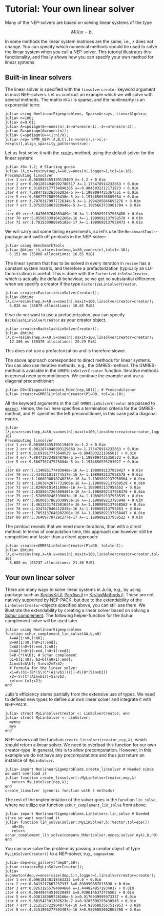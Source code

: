 # Tutorial: Your own linear solver

Many of the NEP-solvers are based on solving linear systems of
the type
```math
M(λ)x=b.
```
In some methods the linear system matrices are the same, i.e., `λ` does not
change.
You can specify which numerical methods should be used to solve the linear system when you call a
NEP-solver. This tutorial illustrates this functionality,
and finally shows how you can specify your own method for linear systems.

## Built-in linear solvers

The linear solver is specified with the `linsolvercreator` keyword argument
in most NEP-solvers.
Let us contruct an example which we will solve with several methods.
The matrix `M(λ)` is sparse, and the nonlinearity is an exponential term:
```julia-repl
julia> using NonlinearEigenproblems, SparseArrays, LinearAlgebra;
julia> n=100;
julia> α=0.01;
julia> A=spdiagm(0=>ones(n),1=>α*ones(n-1),-3=>α*ones(n-3));
julia> B=spdiagm(0=>ones(n));
julia> C=spdiagm(0=>(1:n)/n);
julia> nep= SPMF_NEP([A,B,C],[s->one(s),s->s,s->exp(s)],align_sparsity_patterns=true);
```
Let us first solve it with the  [`resinv`](@ref) method, using the default solver for the linear system:
```julia-repl
julia> λ0=-1.2; # Starting guess
julia> (λ,x)=resinv(nep,λ=λ0,v=ones(n),logger=1,tol=1e-16);
Precomputing linsolver
iter 1 err:0.003863455199119409 λ=-1.2 + 0.0im
iter 2 err:0.0012874946992780317 λ=-1.175478914232863 + 0.0im
iter 3 err:0.016919177734890205 λ=-0.9045032212171923 + 0.0im
iter 4 err:7.884718326366283e-5 λ=-1.1998094425367551 + 0.0im
iter 5 err:9.586775788595438e-5 λ=-1.1974656536889654 + 0.0im
iter 6 err:3.7870317997772634e-5 λ=-1.1994205846695276 + 0.0im
iter 7 err:3.0752556063829646e-5 λ=-1.1985663733901704 + 0.0im
...
iter 69 err:5.647660764089489e-16 λ=-1.1989892137958458 + 0.0im
iter 70 err:5.055053391642266e-16 λ=-1.1989892137958578 + 0.0im
iter 71 err:1.781530900695102e-17 λ=-1.1989892137958473 + 0.0im
```
We will carry out some timing experiments, so let's
use the `BenchmarkTools`-package and swith off printouts in
the NEP-solver:
```julia-repl
julia> using BenchmarkTools
julia> @btime (λ,x)=resinv(nep,λ=λ0,v=ones(n),tol=1e-16);
  6.151 ms (35888 allocations: 10.65 MiB)
```
The linear system that has to be solved in every iteration
in `resinv` has a constant system matrix, and
therefore a prefactorization (typically an LU-factorization)
is useful. This is done with the `FactorizeLinSolveCreator`,
which is actually the default behaviour, so we
get no substantial difference when we specify
a creator if the type `FactorizeLinSolverCreator`.
```julia-repl
julia> creator=FactorizeLinSolverCreator();
julia> @btime (λ,x)=resinv(nep,λ=λ0,v=ones(n),maxit=100,linsolvercreator=creator);
  6.026 ms (35879 allocations: 10.65 MiB)
```
If we do not want to use a prefactorization, you can specify
`BackslashLinSolverCreator` as your creator object.
```julia-repl
julia> creator=BackslashLinSolverCreator();
julia> @btime (λ,x)=resinv(nep,λ=λ0,v=ones(n),maxit=100,linsolvercreator=creator);
  12.386 ms (39470 allocations: 20.29 MiB)
```
This does not use a prefactorization and is therefore slower.


The above approach corresponded to direct methods for linear systems.
You can also use iterative methods, e.g., the GMRES-method.
The GMRES-method is available in the `GMRESLinSolverCreator`
function. Iterative methods in general need preconditioners.
We continue the example and use a diagonal preconditioner:
```julia-repl
julia> D0=(Diagonal(compute_Mder(nep,λ0))); # Preconditioner
julia> creator=GMRESLinSolverCreator(Pl=D0, tol=1e-10);
```
All the keyword arguments in the call `GMRESLinSolverCreator`
are passed to
[`gmres!`](https://juliamath.github.io/IterativeSolvers.jl/stable/linear_systems/gmres/).
Hence, the `tol` here  specifies a termination criteria for the GMRES-method,
and `Pl` specifies the left preconditioner, in this case just a diagonal matrix.
```julia-repl
julia> (λ,x)=resinv(nep,λ=λ0,v=ones(n),maxit=100,linsolvercreator=creator,logger=1,tol=1e-16)
Precomputing linsolver
iter 1 err:0.003863455199119409 λ=-1.2 + 0.0im
iter 2 err:0.0012874946993129863 λ=-1.175478914232863 + 0.0im
iter 3 err:0.01691917773640539 λ=-0.9045032211965017 + 0.0im
iter 4 err:7.884718724884878e-5 λ=-1.1998094425350523 + 0.0im
iter 5 err:9.586776747525804e-5 λ=-1.1974656535293027 + 0.0im
...
iter 69 err:7.114086177493848e-16 λ=-1.1989892137958427 + 0.0im
iter 70 err:3.434521011774537e-16 λ=-1.1989892137958578 + 0.0im
iter 71 err:1.1060298018746236e-16 λ=-1.1989892137958504 + 0.0im
iter 72 err:1.1903842077731908e-16 λ=-1.1989892137958529 + 0.0im
iter 73 err:3.82409101411086e-16 λ=-1.1989892137958553 + 0.0im
iter 74 err:2.8385047264009487e-16 λ=-1.1989892137958476 + 0.0im
iter 75 err:2.578560246193603e-16 λ=-1.1989892137958535 + 0.0im
iter 76 err:3.8680157882039993e-16 λ=-1.198989213795848 + 0.0im
iter 77 err:1.4633231742581634e-16 λ=-1.1989892137958562 + 0.0im
iter 78 err:2.324747046412835e-16 λ=-1.198989213795853 + 0.0im
iter 79 err:1.7053137640282208e-16 λ=-1.1989892137958487 + 0.0im
iter 80 err:5.364097787291277e-17 λ=-1.1989892137958522 + 0.0im
```
The printout reveals that we need more iterations, than with a
direct method. In terms of computation
time, this approach can however still be competitive
and faster than a direct approach:
```julia-repl
julia> creator=GMRESLinSolverCreator(Pl=D0, tol=1e-2);
julia> @btime (λ,x)=resinv(nep,λ=λ0,v=ones(n),maxit=100,linsolvercreator=creator,tol=1e-16)
  8.680 ms (63237 allocations: 21.30 MiB)
```

## Your own linear solver

There are many ways to solve linear systems in Julia, e.g.,
by using package such as [KrylovKit.jl](https://github.com/Jutho/KrylovKit.jl),
[Pardiso.jl](https://github.com/JuliaSparse/Pardiso.jl)
or [KrylovMethods.jl](https://github.com/JuliaInv/KrylovMethods.jl).
These are not natively supported by NEP-PACK,
but due to the extendability of the `LinSolverCreator`-objects
specified above, you can still use them.
We illustrate the extendability by creating a linear solver
based on solving a [Schur complement](https://en.wikipedia.org/wiki/Schur_complement).
The following helper-function
for the Schur complement solve will be used later. 
```julia-repl
julia> using NonlinearEigenproblems
function schur_complement_lin_solve(AA,b,n0)
  A=AA[1:n0,1:n0];
  B=AA[1:n0,(n0+1):end];
  C=AA[(n0+1):end,1:n0];
  D=AA[(n0+1):end,(n0+1):end];
  S=D-C*(A\B); # Schur complement
  b1=b[1:n0]; b2=b[(n0+1):end];
  Ainvb1=A\b1; Sinvb2=S\b2;
  # Formula for the linear solve:
  x1=A\(b1+(B*(S\(C*(Ainvb1)))))-A\(B*(Sinvb2))
  x2=-S\(C*(Ainvb1))+Sinvb2;
  return [x1;x2];
end
```

Julia's efficiency stems partially from the extensive use of types.
We need to defined new types to define our own linear solver
and integrate it with NEP-PACK.

```julia-repl
julia> struct MyLinSolverCreator <: LinSolverCreator; end
julia> struct MyLinSolver <: LinSolver;
  mynep
  myλ
end
```
NEP-solvers call the function `create_linsolver(creator,nep,λ)`,
which should return a linear solver. We need to overload this function
for our own creator-type.
In general, this is to allow precomputation.
However, in this example we do not have any precomputations and
thus just return an instance of `MyLinSolver`.
```julia-repl
julia> import NonlinearEigenproblems.create_linsolver # Needed since we want overload it
julia> function create_linsolver(::MyLinSolverCreator,nep,λ)
   return MyLinSolver(nep,λ);
end
create_linsolver (generic function with 4 methods)
```
The rest of the implementation of the solver goes in the function `lin_solve`, where we
utilize our function `schur_complement_lin_solve` from above.
```julia-repl
julia> import NonlinearEigenproblems.LinSolvers.lin_solve # Needed since we want overload it
julia> function lin_solve(solver::MyLinSolver,b::Vector;tol=eps())
   n0=10;
   return schur_complement_lin_solve(compute_Mder(solver.mynep,solver.myλ),b,n0)
end
```
You can now solve the problem by passing a creator object of type `MyLinSolverCreator()` to a
NEP-solver, e.g., `augnewton`:
```julia-repl
julia> dep=nep_gallery("dep0",50);
julia> creator=MyLinSolverCreator();
julia> augnewton(dep,v=ones(size(dep,1)),logger=1,linsolvercreator=creator);
iter 1 err:0.09618148118463332 λ=0.0 + 0.0im
iter 2 err:0.0413217667237937 λ=0.898990887813898 + 0.0im
iter 3 err:0.02631955794084684 λ=1.4448248571934017 + 0.0im
iter 4 err:0.00449344510220487 λ=0.9306146373776565 + 0.0im
iter 5 err:9.030138969728166e-5 λ=0.9176939995973337 + 0.0im
iter 6 err:9.801547301302623e-7 λ=0.9205599293430545 + 0.0im
iter 7 err:1.2125237229048776e-10 λ=0.9205883567517953 + 0.0im
iter 8 err:4.3151896277593487e-16 λ=0.9205883602865768 + 0.0im
```
